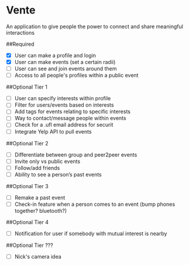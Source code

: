 # Vente
An application to give people the power to connect and share meaningful interactions

##Required
- [X] User can make a profile and login
- [X] User can make events (set a certain radii)
- [ ] User can see and join events around them
- [ ] Access to all people's profiles within a public event

##Optional Tier 1
- [ ] User can specify interests within profile
- [ ] Filter for users/events based on interests
- [ ] Add tags for events relating to specific interests
- [ ] Way to contact/message people within events
- [ ] Check for a .ufl email address for securit
- [ ] Integrate Yelp API to pull events

##Optional Tier 2
- [ ] Differentiate between group and peer2peer events
- [ ] Invite only vs public events
- [ ] Follow/add friends
- [ ] Ability to see a person’s past events

##Optional Tier 3
- [ ] Remake a past event
- [ ] Check-in feature when a person comes to an event (bump phones together? bluetooth?)

##Optional Tier 4
- [ ] Notification for user if somebody with mutual interest is nearby

##Optional Tier ???
- [ ] Nick's camera idea 
